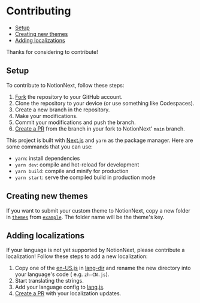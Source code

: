 # Contributing

- [Setup](#setup)
- [Creating new themes](#creating-new-themes)
- [Adding localizations](#adding-localizations)

Thanks for considering to contribute!

## Setup

To contribute to NotionNext, follow these steps:

1. [Fork][fork] the repository to your GitHub account.
2. Clone the repository to your device (or use something like Codespaces).
3. Create a new branch in the repository.
4. Make your modifications.
5. Commit your modifications and push the branch.
6. [Create a PR][pr] from the branch in your fork to NotionNext' `main` branch.

This project is built with [Next.js][next.js] and `yarn` as the package manager.
Here are some commands that you can use:

- `yarn`: install dependencies
- `yarn dev`: compile and hot-reload for development
- `yarn build`: compile and minify for production
- `yarn start`: serve the compiled build in production mode

## Creating new themes

If you want to submit your custom theme to NotionNext, copy a new folder in
[`themes`][themes-dir] from [`example`][example]. The folder name will be the
theme's key.

## Adding localizations

If your language is not yet supported by NotionNext, please contribute a
localization! Follow these steps to add a new localization:

1. Copy one of the [en-US.js][en-US.js] in [lang-dir][lang-dir] and rename the new
   directory into your language's code ( e.g. `zh-CN.js`).
2. Start translating the strings.
3. Add your language config to [lang.js][lang.js].
4. [Create a PR][pr] with your localization updates.

[fork]: https://github.com/zhoushan1/NotionNext/fork
[pr]: https://github.com/zhoushan1/NotionNext/compare
[next.js]: https://github.com/vercel/next.js
[themes-dir]: themes
[example]: themes/example
[lang-dir]: lib/lang
[en-US.js]: lib/lang/en-US.js
[lang.js]: lib/lang.js
